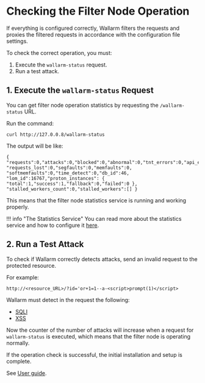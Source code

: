 # Checking the Filter Node Operation

[doc-stat-service]:    ../admin-en/configure-statistics-service.md

If everything is configured correctly, Wallarm filters the requests and proxies
the filtered requests in accordance with the configuration file settings.

To check the correct operation, you must:

1. Execute the `wallarm-status` request.
2. Run a test attack.

    
## 1. Execute the `wallarm-status` Request

You can get filter node operation statistics by requesting the `/wallarm-status` URL.

Run the command:

```
curl http://127.0.0.8/wallarm-status
```

The output will be like:

```
{ "requests":0,"attacks":0,"blocked":0,"abnormal":0,"tnt_errors":0,"api_errors":0,
"requests_lost":0,"segfaults":0,"memfaults":0, "softmemfaults":0,"time_detect":0,"db_id":46,
"lom_id":16767,"proton_instances": { "total":1,"success":1,"fallback":0,"failed":0 },
"stalled_workers_count":0,"stalled_workers":[] }
```

This means that the filter node statistics service is running and working properly.

!!! info "The Statistics Service"
    You can read more about the statistics service and how to configure it [here][doc-stat-service].

## 2. Run a Test Attack

To check if Wallarm correctly detects attacks, send an invalid request to the
protected resource.

For example:

```
http://<resource_URL>/?id='or+1=1--a-<script>prompt(1)</script>
```

Wallarm must detect in the request the following:

* [SQLI](../attacks-vulns-list.md#sql-injection)
* [XSS](../attacks-vulns-list.md#cross-site-scripting-xss)

Now the counter of the number of attacks will increase when a request for `wallarm-status` is executed, which means that the filter node is operating normally.

If the operation check is successful, the initial installation and setup is complete.

See [User guide](../user-guides/user-intro.md).